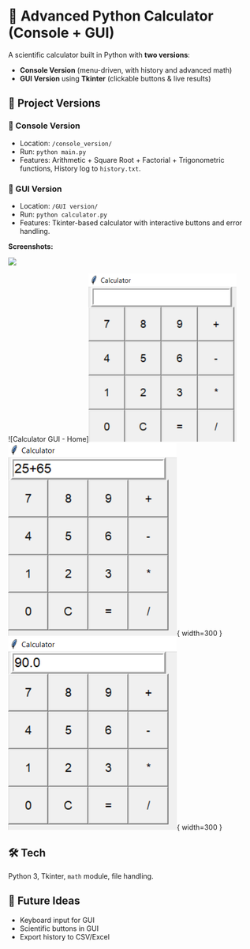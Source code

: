 # 🧮 Advanced Python Calculator (Console + GUI)

A scientific calculator built in Python with **two versions**:
- **Console Version** (menu-driven, with history and advanced math)
- **GUI Version** using **Tkinter** (clickable buttons & live results)

## 📂 Project Versions
### 🔸 Console Version
- Location: `/console_version/`
- Run: `python main.py`
- Features: Arithmetic + Square Root + Factorial + Trigonometric functions, History log to `history.txt`.

### 🔸 GUI Version
- Location: `/GUI version/`
- Run: `python calculator.py`
- Features: Tkinter-based calculator with interactive buttons and error handling.

**Screenshots:**

<img src="GUI version/screenshot1.png" width="300" />

![Calculator GUI - Home]<img src="GUI%20version/Screenshot%20(60).png" width="300" />
![Calculator GUI - Operation](GUI%20version/Screenshot%20(61).png){ width=300 }
![Calculator GUI - Result](GUI%20version/Screenshot%20(62).png){ width=300 }



## 🛠 Tech
Python 3, Tkinter, `math` module, file handling.

## 🚀 Future Ideas
- Keyboard input for GUI
- Scientific buttons in GUI
- Export history to CSV/Excel
